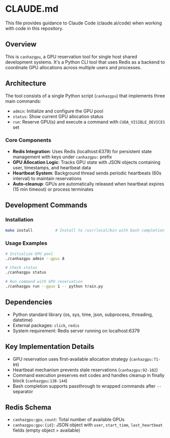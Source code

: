 # CLAUDE.md

This file provides guidance to Claude Code (claude.ai/code) when working with code in this repository.

## Overview

This is `canhazgpu`, a GPU reservation tool for single host shared development systems. It's a Python CLI tool that uses Redis as a backend to coordinate GPU allocations across multiple users and processes.

## Architecture

The tool consists of a single Python script (`canhazgpu`) that implements three main commands:
- `admin`: Initialize and configure the GPU pool
- `status`: Show current GPU allocation status 
- `run`: Reserve GPU(s) and execute a command with `CUDA_VISIBLE_DEVICES` set

### Core Components

- **Redis Integration**: Uses Redis (localhost:6379) for persistent state management with keys under `canhazgpu:` prefix
- **GPU Allocation Logic**: Tracks GPU state with JSON objects containing user, timestamps, and heartbeat data
- **Heartbeat System**: Background thread sends periodic heartbeats (60s interval) to maintain reservations
- **Auto-cleanup**: GPUs are automatically released when heartbeat expires (15 min timeout) or process terminates

## Development Commands

### Installation
```bash
make install          # Install to /usr/local/bin with bash completion
```

### Usage Examples
```bash
# Initialize GPU pool
./canhazgpu admin --gpus 8

# Check status
./canhazgpu status

# Run command with GPU reservation
./canhazgpu run --gpus 1 -- python train.py
```

## Dependencies

- Python standard library (os, sys, time, json, subprocess, threading, datetime)
- External packages: `click`, `redis`
- System requirement: Redis server running on localhost:6379

## Key Implementation Details

- GPU reservation uses first-available allocation strategy (`canhazgpu:71-89`)
- Heartbeat mechanism prevents stale reservations (`canhazgpu:92-102`)
- Command execution preserves exit codes and handles cleanup in finally block (`canhazgpu:138-144`)
- Bash completion supports passthrough to wrapped commands after `--` separator

## Redis Schema

- `canhazgpu:gpu_count`: Total number of available GPUs
- `canhazgpu:gpu:{id}`: JSON object with `user`, `start_time`, `last_heartbeat` fields (empty object = available)